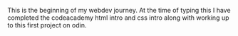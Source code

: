 This is the beginning of my webdev journey. At the time of typing this I have completed the codeacademy html intro and css intro along with working up to this first project on odin.
